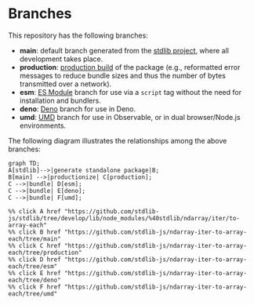 <!--

@license Apache-2.0

Copyright (c) 2022 The Stdlib Authors.

Licensed under the Apache License, Version 2.0 (the "License");
you may not use this file except in compliance with the License.
You may obtain a copy of the License at

    http://www.apache.org/licenses/LICENSE-2.0

Unless required by applicable law or agreed to in writing, software
distributed under the License is distributed on an "AS IS" BASIS,
WITHOUT WARRANTIES OR CONDITIONS OF ANY KIND, either express or implied.
See the License for the specific language governing permissions and
limitations under the License.

-->

# Branches

This repository has the following branches:

-   **main**: default branch generated from the [stdlib project][stdlib-url], where all development takes place.
-   **production**: [production build][production-url] of the package (e.g., reformatted error messages to reduce bundle sizes and thus the number of bytes transmitted over a network).
-   **esm**: [ES Module][esm-url] branch for use via a `script` tag without the need for installation and bundlers.
-   **deno**: [Deno][deno-url] branch for use in Deno.
-   **umd**: [UMD][umd-url] branch for use in Observable, or in dual browser/Node.js environments.

The following diagram illustrates the relationships among the above branches:

```mermaid
graph TD;
A[stdlib]-->|generate standalone package|B;
B[main] -->|productionize| C[production];
C -->|bundle| D[esm];
C -->|bundle| E[deno];
C -->|bundle| F[umd];

%% click A href "https://github.com/stdlib-js/stdlib/tree/develop/lib/node_modules/%40stdlib/ndarray/iter/to-array-each"
%% click B href "https://github.com/stdlib-js/ndarray-iter-to-array-each/tree/main"
%% click C href "https://github.com/stdlib-js/ndarray-iter-to-array-each/tree/production"
%% click D href "https://github.com/stdlib-js/ndarray-iter-to-array-each/tree/esm"
%% click E href "https://github.com/stdlib-js/ndarray-iter-to-array-each/tree/deno"
%% click F href "https://github.com/stdlib-js/ndarray-iter-to-array-each/tree/umd"
```

[stdlib-url]: https://github.com/stdlib-js/stdlib/tree/develop/lib/node_modules/%40stdlib/ndarray/iter/to-array-each
[production-url]: https://github.com/stdlib-js/ndarray-iter-to-array-each/tree/production
[deno-url]: https://github.com/stdlib-js/ndarray-iter-to-array-each/tree/deno
[umd-url]: https://github.com/stdlib-js/ndarray-iter-to-array-each/tree/umd
[esm-url]: https://github.com/stdlib-js/ndarray-iter-to-array-each/tree/esm